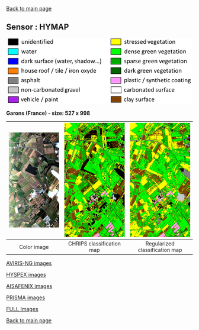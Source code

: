 [Back to main page](index_NEW.md)

## Sensor : HYMAP

<p align="center">
<img src="Complements/Legende_classif_ligne_v2.png" width="500" />
</p>

**Garons (France)  -  size: 527 x 998**

<img src="Images/HYMAP/Garons/HyMap_Garons_00_IMAGE.jpg" width="270" /> | <img src="Images/HYMAP/Garons/HyMap_Garons_01_CLASSIF.png" width="270" /> | <img src="Images/HYMAP/Garons/HyMap_Garons_02_REGUL.png" width="270" />
:-: | :-: | :-:
Color image | CHRIPS classification map | Regularized classification map

[AVIRIS-NG images](visu_images_AVIRIS_NG.md)

[HYSPEX images](visu_images_HYSPEX.md)

[AISAFENIX images](visu_images_AISAFENIX.md)

[PRISMA images](visu_images_PRISMA.md)

[FULL Images](visu_images_BIG_IMAGES.md)

[Back to main page](index.md)


